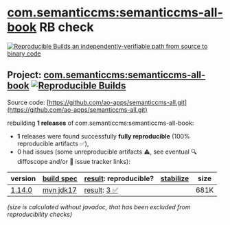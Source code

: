 [com.semanticcms:semanticcms-all-book](https://central.sonatype.com/artifact/com.semanticcms/semanticcms-all-book/versions) RB check
=======

[![Reproducible Builds](https://reproducible-builds.org/images/logos/rb.svg) an independently-verifiable path from source to binary code](https://reproducible-builds.org/)

## Project: [com.semanticcms:semanticcms-all-book](https://central.sonatype.com/artifact/com.semanticcms/semanticcms-all-book/versions) [![Reproducible Builds](https://img.shields.io/endpoint?url=https://raw.githubusercontent.com/jvm-repo-rebuild/reproducible-central/master/content/com/semanticcms/semanticcms-all-book/badge.json)](https://github.com/jvm-repo-rebuild/reproducible-central/blob/master/content/com/semanticcms/semanticcms-all-book/README.md)

Source code: [https://github.com/ao-apps/semanticcms-all.git](https://github.com/ao-apps/semanticcms-all.git)

rebuilding **1 releases** of com.semanticcms:semanticcms-all-book:
- **1** releases were found successfully **fully reproducible** (100% reproducible artifacts :white_check_mark:),
- 0 had issues (some unreproducible artifacts :warning:, see eventual :mag: diffoscope and/or :memo: issue tracker links):

| version | [build spec](/BUILDSPEC.md) | [result](https://reproducible-builds.org/docs/jvm/): reproducible? | [stabilize](https://github.com/google/oss-rebuild/blob/main/cmd/stabilize/README.md) | size |
| -- | --------- | ------ | ------ | -- |
| [1.14.0](https://central.sonatype.com/artifact/com.semanticcms/semanticcms-all-book/1.14.0/pom) | [mvn jdk17](semanticcms-all-book-1.14.0.buildspec) | [result](semanticcms-all-book-1.14.0.buildinfo): [3 :white_check_mark: ](semanticcms-all-book-1.14.0.buildcompare) | | 681K |

<i>(size is calculated without javadoc, that has been excluded from reproducibility checks)</i>
